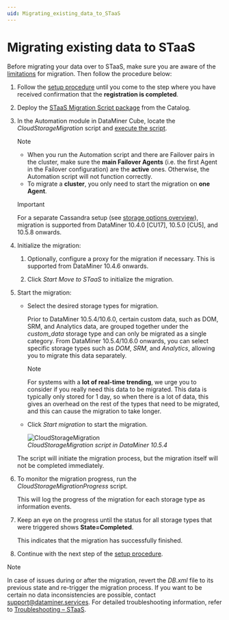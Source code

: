 ```yaml
---
uid: Migrating_existing_data_to_STaaS
---
```


# Migrating existing data to STaaS

Before migrating your data over to STaaS, make sure you are aware of the [limitations](xref:STaaS_features#limitations) for migration. Then follow the procedure below:

1. Follow the [setup procedure](xref:Setting_up_StaaS) until you come to the step where you have received confirmation that the **registration is completed**.

1. Deploy the [STaaS Migration Script package](https://catalog.dataminer.services/details/46046c45-e44c-4bff-ba6e-3d0441a96f02) from the Catalog.

1. In the Automation module in DataMiner Cube, locate the *CloudStorageMigration* script and [execute the script](xref:Manually_executing_a_script).

   > [!NOTE]
   >
   > - When you run the Automation script and there are Failover pairs in the cluster, make sure the **main Failover Agents** (i.e. the first Agent in the Failover configuration) are the **active** ones. Otherwise, the Automation script will not function correctly.
   > - To migrate a **cluster**, you only need to start the migration on **one Agent**.

   > [!IMPORTANT]
   > For a separate Cassandra setup (see [storage options overview](xref:Supported_system_data_storage_architectures)), migration is supported from DataMiner 10.4.0 [CU17], 10.5.0 [CU5], and 10.5.8 onwards.<!-- RN 43325 -->

1. Initialize the migration:

   1. Optionally, configure a proxy for the migration if necessary. This is supported from DataMiner 10.4.6 onwards.

   1. Click *Start Move to STaaS* to initialize the migration.

1. Start the migration:

   - Select the desired storage types for migration.

     Prior to DataMiner 10.5.4/10.6.0, certain custom data, such as DOM, SRM, and Analytics data, are grouped together under the *custom_data* storage type and can only be migrated as a single category. From DataMiner 10.5.4/10.6.0 onwards<!--RN 42219-->, you can select specific storage types such as *DOM*, *SRM*, and *Analytics*, allowing you to migrate this data separately.

     > [!NOTE]
     > For systems with a **lot of real-time trending**, we urge you to consider if you really need this data to be migrated. This data is typically only stored for 1 day, so when there is a lot of data, this gives an overhead on the rest of the types that need to be migrated, and this can cause the migration to take longer.

   - Click *Start migration* to start the migration.

     ![CloudStorageMigration](~/user-guide/images/CloudStorageMigration.gif)<br>*CloudStorageMigration script in DataMiner 10.5.4*

   The script will initiate the migration process, but the migration itself will not be completed immediately.

1. To monitor the migration progress, run the *CloudStorageMigrationProgress* script.

   This will log the progress of the migration for each storage type as information events.

1. Keep an eye on the progress until the status for all storage types that were triggered shows **State=Completed**.

   This indicates that the migration has successfully finished.

1. Continue with the next step of the [setup procedure](xref:Setting_up_StaaS).

> [!NOTE]
> In case of issues during or after the migration, revert the *DB.xml* file to its previous state and re-trigger the migration process. If you want to be certain no data inconsistencies are possible, contact <support@dataminer.services>. For detailed troubleshooting information, refer to [Troubleshooting – STaaS](xref:Troubleshooting_STaaS).
